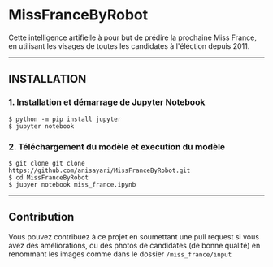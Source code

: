 # MissFranceByRobot
Cette intelligence artifielle à pour but de prédire la prochaine Miss France, en utilisant les visages de toutes les candidates à l'éléction depuis 2011.

___

## INSTALLATION

### 1. Installation et démarrage de Jupyter Notebook
```
$ python -m pip install jupyter
$ jupyter notebook
```

### 2. Téléchargement du modèle et execution du modèle
```
$ git clone git clone https://github.com/anisayari/MissFranceByRobot.git
$ cd MissFranceByRobot
$ jupyer notebook miss_france.ipynb
```

___

## Contribution

Vous pouvez contribuez à ce projet en soumettant une pull request si vous avez des améliorations, ou des photos de candidates (de bonne qualité) en renommant les images comme dans le dossier ```/miss_france/input```
